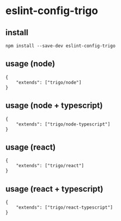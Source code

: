 # eslint-config-trigo

## install

`npm install --save-dev eslint-config-trigo`

## usage (node)

```
{
	"extends": ["trigo/node"]
}
```

## usage (node + typescript)

```
{
	"extends": ["trigo/node-typescript"]
}
```

## usage (react)

```
{
	"extends": ["trigo/react"]
}
```

## usage (react + typescript)

```
{
	"extends": ["trigo/react-typescript"]
}
```
